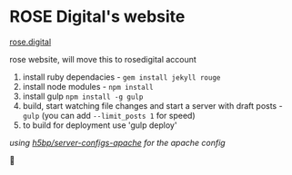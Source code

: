 ROSE Digital's website
======================

[rose.digital](http://rose.digital)

rose website, will move this to rosedigital account

1. install ruby dependacies - `gem install jekyll rouge`
2. install node modules - `npm install`
3. install gulp `npm install -g gulp`
4. build, start watching file changes and start a server with draft posts - `gulp` (you can add `--limit_posts 1` for speed)
5. to build for deployment use 'gulp deploy'

_using [h5bp/server-configs-apache](https://github.com/h5bp/server-configs-apache) for the apache config_

:rose:
